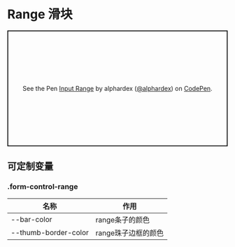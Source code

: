 # Range 滑块

<p class="codepen" data-height="265" data-theme-id="dark" data-default-tab="html,result" data-user="alphardex" data-slug-hash="dyogGNa" style="height: 265px; box-sizing: border-box; display: flex; align-items: center; justify-content: center; border: 2px solid; margin: 1em 0; padding: 1em;" data-pen-title="Input Range">
  <span>See the Pen <a href="https://codepen.io/alphardex/pen/dyogGNa">
  Input Range</a> by alphardex (<a href="https://codepen.io/alphardex">@alphardex</a>)
  on <a href="https://codepen.io">CodePen</a>.</span>
</p>
<script async src="https://static.codepen.io/assets/embed/ei.js"></script>

## 可定制变量

### .form-control-range

| 名称                           | 作用                          |
| ------------------------------ | ----------------------------- |
| --bar-color | range条子的颜色 |
| --thumb-border-color | range珠子边框的颜色 |